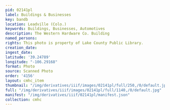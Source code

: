 ```yaml
---
pid: 02141pl
label: Buildings & Businesses
key: bandb
location: Leadville (Colo.)
keywords: Buildings, Businesses, Automotives
description: The Western Hardware Co. Building
named_persons: 
rights: This photo is property of Lake County Public Library.
creation_date: 
ingest_date: 
latitude: '39.24789'
longitude: "-106.29168"
format: Photo
source: Scanned Photo
order: '4156'
layout: cmhc_item
thumbnail: "/img/derivatives/iiif/images/02141pl/full/250,/0/default.jpg"
full: "/img/derivatives/iiif/images/02141pl/full/1140,/0/default.jpg"
manifest: "/img/derivatives/iiif/02141pl/manifest.json"
collection: cmhc
---
```

